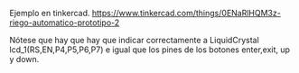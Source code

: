 Ejemplo en tinkercad. 
https://www.tinkercad.com/things/0ENaRlHQM3z-riego-automatico-prototipo-2

Nótese que hay que hay que indicar correctamente a LiquidCrystal lcd_1(RS,EN,P4,P5,P6,P7) e igual que los pines de los botones enter,exit, up y down.
